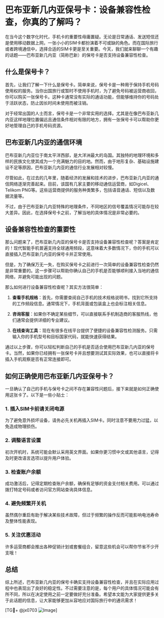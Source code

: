 # 巴布亚新几内亚保号卡：设备兼容性检查，你真的了解吗？

在当今这个数字化时代，手机卡的重要性毋庸置疑。无论是日常通话、发送短信还是使用移动数据上网，一张小小的SIM卡都扮演着不可或缺的角色。而在国际旅行或者跨境通信中，选择合适的SIM卡更是至关重要。今天，我们就来聊聊一个有趣的话题——巴布亚新几内亚（简称巴新）的保号卡是否支持设备兼容性检查。

## 什么是保号卡？

首先，让我们了解一下什么是保号卡。简单来说，保号卡是一种用于保持手机号码使用权的服务。当你出国旅行或暂时不使用手机时，为了避免号码被运营商收回，你可以购买一张保号卡。这种卡通常没有实际的通话功能，但能够维持你的号码处于活跃状态，防止因长时间未使用而被注销。

对于经常出国的人士而言，保号卡是一个非常实用的选择。尤其是在像巴布亚新几内亚这样地理位置偏远且通信条件相对有限的地方，拥有一张保号卡可以帮助你更好地管理自己的手机号码资源。

## 巴布亚新几内亚的通信环境

巴布亚新几内亚位于南太平洋西部，是大洋洲最大的岛国。其独特的地理环境和多样的民族文化使其成为一个充满魅力的目的地。然而，由于地形复杂、基础设施建设不足等原因，巴布亚新几内亚的通信行业发展相对较慢。

尽管如此，在过去的几年里，随着经济的发展和技术的进步，巴布亚新几内亚的通信网络逐渐完善起来。目前，该国有几家主要的移动通信运营商，如Digicel、Telikom PNG等。这些运营商提供的服务种类繁多，包括语音通话、短信以及数据流量等。

不过，由于巴布亚新几内亚特殊的地理条件，不同地区的信号覆盖情况可能存在较大差异。因此，在选择保号卡之前，了解当地的具体情况是非常必要的。

## 设备兼容性检查的重要性

那么问题来了，巴布亚新几内亚的保号卡是否支持设备兼容性检查呢？答案是肯定的！现代智能手机普遍支持全球通用频段，这意味着大多数情况下，你的手机可以直接插入巴布亚新几内亚的保号卡并正常使用。

但是，为了确保万无一失，在购买保号卡之前进行一次简单的设备兼容性检查仍然是非常重要的。这一步骤可以帮助你确认自己的手机是否能够顺利接入当地的通信网络，并避免可能出现的问题。

那么如何进行设备兼容性检查呢？其实方法很简单：

1. **查看手机规格**：首先，你需要查阅自己手机的技术规格说明书，找到它所支持的工作频段信息。通常情况下，手机背面或包装盒上也会标注相关信息。
   
2. **咨询客服**：如果你不确定某些细节，可以直接联系手机制造商的客服热线，他们通常会提供详细的专业建议。
   
3. **在线查询工具**：现在有很多在线平台提供了便捷的设备兼容性检测服务。只需输入你的手机型号和目标国家代码，就能快速获得结果。

通过以上步骤，你可以轻松判断自己的手机是否适合使用巴布亚新几内亚的保号卡。当然，如果你已经拥有一张保号卡并且想要测试其实际效果，也可以直接将卡插入手机观察是否有正常连接即可。

## 如何正确使用巴布亚新几内亚保号卡？

一旦确认了自己的手机与保号卡之间不存在兼容性问题后，接下来就是如何正确使用这张卡了。以下是一些小贴士：

### 1. 插入SIM卡前请关闭电源
为了避免意外损坏设备，请务必先关机再插入SIM卡。同时注意不要用力过猛，以免造成物理损伤。

### 2. 调整语言设置
初次开机时，系统可能会默认采用英文界面。如果你更习惯中文或其他语言，记得及时更改语言选项以提升用户体验。

### 3. 检查账户余额
成功激活后，记得定期检查账户余额，确保有足够的资金支付相关费用。可以通过拨打特定号码或者访问官方网站查询具体信息。

### 4. 避免频繁开关机
虽然偶尔重启有助于解决某些技术故障，但过于频繁的操作反而可能影响电池寿命及整体性能表现。

### 5. 关注优惠活动
许多运营商都会推出各种促销计划或套餐组合，留意这些机会可以帮你节省不少开支哦！

## 总结

综上所述，巴布亚新几内亚的保号卡确实支持设备兼容性检查，并且在实际应用过程中也表现出了良好的稳定性。不过需要注意的是，每个用户的具体情况可能会有所不同，所以在决定使用之前一定要做好充分准备。希望本文能为大家提供更多关于此话题的信息，让大家能够更加从容地应对国际旅行中的通讯需求！

[TG💪+ @jx0703 ![Image](https://github.com/user-attachments/assets/dbca1d08-cadb-493c-b0ec-ad6f7a83f270)]
